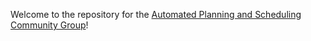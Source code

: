 Welcome to the repository for the [Automated Planning and Scheduling Community Group](https://www.w3.org/community/planning/)!

